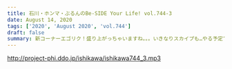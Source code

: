 ```yaml
---
title: 石川・ホンマ・ぶるんのBe-SIDE Your Life! vol.744-3
date: August 14, 2020
tags: ['2020', 'August 2020', 'vol.744']
draft: false
summary: 新コーナーエゴリク！盛り上がっちゃいますね。。。いきなりスカイプも…やる予定です。
---
```


http://project-phi.ddo.jp/ishikawa/ishikawa744_3.mp3